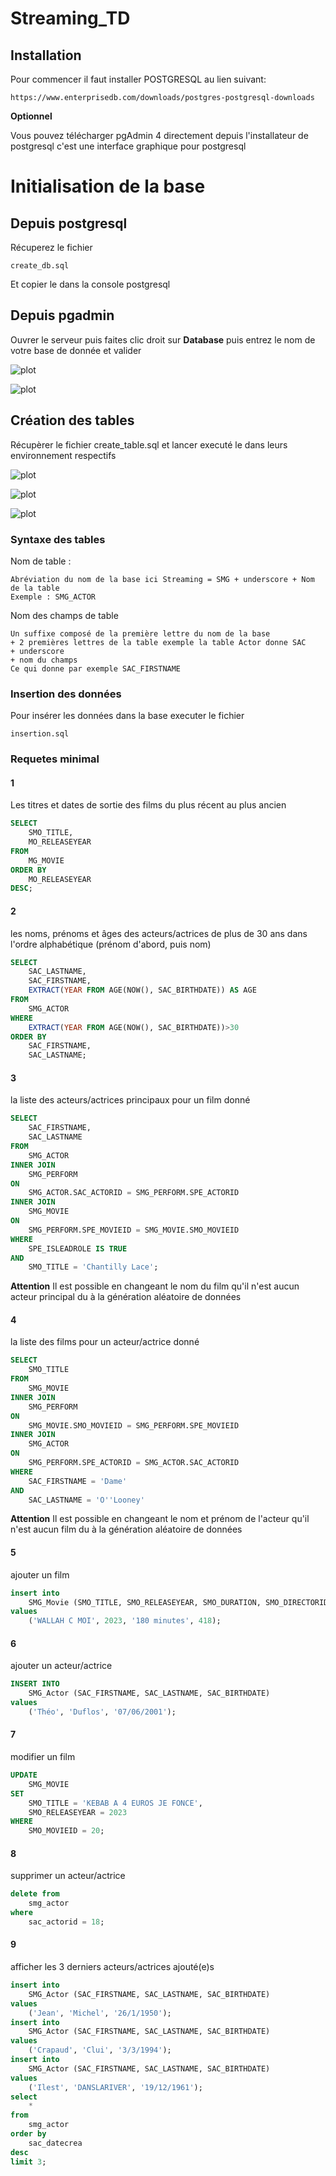 
# Streaming_TD




## Installation

Pour commencer il faut installer POSTGRESQL au lien suivant:

    https://www.enterprisedb.com/downloads/postgres-postgresql-downloads


**Optionnel** 

Vous pouvez télécharger pgAdmin 4 directement depuis l'installateur de postgresql c'est une interface graphique pour postgresql

# Initialisation de la base

## Depuis postgresql 

Récuperez le fichier

    create_db.sql

Et copier le dans la console postgresql

## Depuis pgadmin 

Ouvrer le serveur puis faites clic droit sur **Database** puis entrez le nom de votre base de donnée et valider

![plot](/img/create_db.png)

![plot](/img/create_db2.png)


## Création des tables

Récupèrer le fichier create_table.sql et lancer executé le dans leurs environnement respectifs

![plot](/img/run_query.png)

![plot](/img/open_file.png)

![plot](/img/execute.png)



### Syntaxe des tables

Nom de table : 

    Abréviation du nom de la base ici Streaming = SMG + underscore + Nom de la table
    Exemple : SMG_ACTOR

Nom des champs de table

    Un suffixe composé de la première lettre du nom de la base 
    + 2 premières lettres de la table exemple la table Actor donne SAC 
    + underscore
    + nom du champs
    Ce qui donne par exemple SAC_FIRSTNAME

### Insertion des données

Pour insérer les données dans la base executer le fichier 

    insertion.sql



### Requetes minimal 

#### 1

Les titres et dates de sortie des films du plus récent au plus ancien

```sql
SELECT 
    SMO_TITLE,
    MO_RELEASEYEAR 
FROM 
    MG_MOVIE 
ORDER BY 
    MO_RELEASEYEAR 
DESC;
```

#### 2

les noms, prénoms et âges des acteurs/actrices de plus de 30 ans dans l'ordre alphabétique (prénom d'abord, puis nom)

```sql
SELECT 
	SAC_LASTNAME,
	SAC_FIRSTNAME,
	EXTRACT(YEAR FROM AGE(NOW(), SAC_BIRTHDATE)) AS AGE 
FROM 
	SMG_ACTOR
WHERE
	EXTRACT(YEAR FROM AGE(NOW(), SAC_BIRTHDATE))>30
ORDER BY
	SAC_FIRSTNAME,
	SAC_LASTNAME;

```

#### 3 

la liste des acteurs/actrices principaux pour un film donné

```sql
SELECT
	SAC_FIRSTNAME,
	SAC_LASTNAME
FROM 
	SMG_ACTOR
INNER JOIN 
	SMG_PERFORM 
ON 
	SMG_ACTOR.SAC_ACTORID = SMG_PERFORM.SPE_ACTORID
INNER JOIN 
	SMG_MOVIE 
ON 
	SMG_PERFORM.SPE_MOVIEID = SMG_MOVIE.SMO_MOVIEID
WHERE
	SPE_ISLEADROLE IS TRUE
AND
	SMO_TITLE = 'Chantilly Lace';
```

**Attention** Il est possible en changeant le nom du film qu'il n'est aucun acteur principal du à la génération aléatoire de données

#### 4 

la liste des films pour un acteur/actrice donné

```sql
SELECT
	SMO_TITLE
FROM 
	SMG_MOVIE
INNER JOIN 
	SMG_PERFORM 
ON 
	SMG_MOVIE.SMO_MOVIEID = SMG_PERFORM.SPE_MOVIEID
INNER JOIN 
	SMG_ACTOR
ON 
	SMG_PERFORM.SPE_ACTORID = SMG_ACTOR.SAC_ACTORID
WHERE
	SAC_FIRSTNAME = 'Dame'
AND
	SAC_LASTNAME = 'O''Looney'
```

**Attention** Il est possible en changeant le nom et prénom de l'acteur qu'il n'est aucun film du à la génération aléatoire de données

#### 5 

ajouter un film

```sql
insert into 
    SMG_Movie (SMO_TITLE, SMO_RELEASEYEAR, SMO_DURATION, SMO_DIRECTORID) 
values 
    ('WALLAH C MOI', 2023, '180 minutes', 418);
```

#### 6 

ajouter un acteur/actrice

```sql
INSERT INTO 
    SMG_Actor (SAC_FIRSTNAME, SAC_LASTNAME, SAC_BIRTHDATE) 
values 
    ('Théo', 'Duflos', '07/06/2001');
```
#### 7 

modifier un film

```sql
UPDATE 
	SMG_MOVIE
SET
	SMO_TITLE = 'KEBAB A 4 EUROS JE FONCE',
	SMO_RELEASEYEAR = 2023
WHERE 
	SMO_MOVIEID = 20;
```

#### 8 

supprimer un acteur/actrice

```sql
delete from 
    smg_actor 
where 
    sac_actorid = 18;

```

#### 9 

afficher les 3 derniers acteurs/actrices ajouté(e)s

```sql
insert into 
    SMG_Actor (SAC_FIRSTNAME, SAC_LASTNAME, SAC_BIRTHDATE) 
values 
    ('Jean', 'Michel', '26/1/1950');
insert into 
    SMG_Actor (SAC_FIRSTNAME, SAC_LASTNAME, SAC_BIRTHDATE) 
values 
    ('Crapaud', 'Clui', '3/3/1994');
insert into 
    SMG_Actor (SAC_FIRSTNAME, SAC_LASTNAME, SAC_BIRTHDATE) 
values 
    ('Ilest', 'DANSLARIVER', '19/12/1961');
select 
    * 
from 
    smg_actor 
order by 
    sac_datecrea 
desc 
limit 3;

```